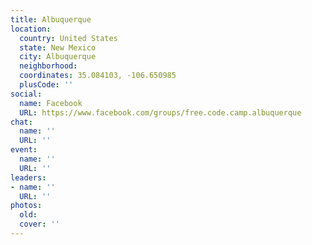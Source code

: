 ```yaml
---
title: Albuquerque
location:
  country: United States
  state: New Mexico
  city: Albuquerque
  neighborhood: 
  coordinates: 35.084103, -106.650985
  plusCode: ''
social:
  name: Facebook
  URL: https://www.facebook.com/groups/free.code.camp.albuquerque
chat:
  name: ''
  URL: ''
event:
  name: ''
  URL: ''
leaders:
- name: ''
  URL: ''
photos:
  old: 
  cover: ''
---
```

